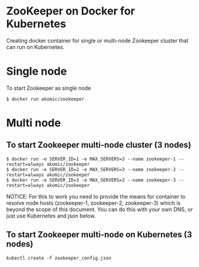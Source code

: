 ZooKeeper on Docker for Kubernetes
================================

Creating docker container for single or multi-node Zookeeper cluster that can run on Kubernetes.

# Single node

To start Zookeeper as single node

```
$ docker run akomic/zookeeper
```

# Multi node

## To start Zookeeper multi-node cluster (3 nodes)

```
$ docker run -e SERVER_ID=1 -e MAX_SERVERS=3 --name zookeeper-1 --restart=always akomic/zookeeper
$ docker run -e SERVER_ID=2 -e MAX_SERVERS=3 --name zookeeper-2 --restart=always akomic/zookeeper
$ docker run -e SERVER_ID=3 -e MAX_SERVERS=3 --name zookeeper-3 --restart=always akomic/zookeeper
```

NOTICE: For this to work you need to provide the means for container to
resolve node hosts (zookeeper-1, zookeeper-2, zookeeper-3) which is beyond
the scope of this document. You can do this with your own DNS, or just use
Kubernetes and json below.

## To start Zookeeper multi-node on Kubernetes (3 nodes)

```
kubectl create -f zookeeper_config.json
```
